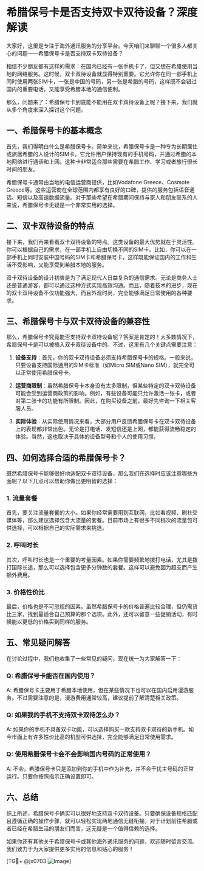 # 希腊保号卡是否支持双卡双待设备？深度解读

大家好，这里是专注于海外通讯服务的分享平台。今天咱们来聊聊一个很多人都关心的问题——希腊保号卡是否支持双卡双待设备？

相信不少朋友都有这样的需求：在国内已经有一张手机卡了，但又想在希腊使用当地的网络服务。这时候，双卡双待设备就显得特别重要。它允许你在同一部手机上同时使用两张SIM卡，一张是中国的号码，另一张是希腊的号码，这样既不会错过国内的重要电话，又能享受希腊本地的通信便利。

那么，问题来了：希腊保号卡到底能不能用在双卡双待设备上呢？接下来，我们就从多个角度来深入探讨这个问题。

## 一、希腊保号卡的基本概念

首先，我们得明白什么是希腊保号卡。简单来说，希腊保号卡是一种专为长期居住或旅居希腊的人设计的SIM卡。它允许用户保持现有的手机号码，并通过希腊的本地网络进行通话和上网。这种卡非常适合那些需要在希腊工作、学习或者旅行很长时间的朋友。

希腊保号卡通常由当地的电信运营商提供，比如Vodafone Greece、Cosmote Greece等。这些运营商在全球范围内都享有良好的口碑，提供的服务包括语音通话、短信以及高速数据流量。对于那些希望在希腊期间保持与家人和朋友联系的人来说，希腊保号卡无疑是一个非常实用的选择。

## 二、双卡双待设备的特点

接下来，我们再来看看双卡双待设备的特点。这类设备的最大优势就在于灵活性。你可以根据自己的需求，在一部手机上自由切换不同的SIM卡。比如，你可以在一部手机上同时安装中国号码的SIM卡和希腊保号卡，这样既能保证国内的工作和生活不受影响，又能享受到希腊本地的服务。

双卡双待设备的设计初衷是为了满足现代人日益复杂的通信需求。无论是商务人士还是普通游客，都可以通过这种方式实现高效沟通。而且，随着技术的进步，现在的双卡双待设备不仅功能强大，而且外观时尚，完全能够满足日常使用的各种要求。

## 三、希腊保号卡与双卡双待设备的兼容性

那么，希腊保号卡究竟能否支持双卡双待设备呢？答案是肯定的！大多数情况下，希腊保号卡是可以被插入双卡双待设备中的。不过，这里有几个关键点需要注意：

1. **设备支持**：首先，你的双卡双待设备必须支持希腊保号卡的规格。一般来说，只要设备支持国际通用的SIM卡标准（如Micro SIM或Nano SIM），就完全可以正常使用希腊保号卡。

2. **运营商限制**：虽然希腊保号卡本身没有太多限制，但某些特定的双卡双待设备可能会受到运营商政策的影响。例如，有些设备可能只允许激活一张卡，或者对第二张卡的功能有所限制。因此，在购买设备之前，最好先咨询一下相关客服人员。

3. **实际体验**：从实际使用情况来看，大部分用户反馈希腊保号卡在双卡双待设备上的表现都非常出色。无论是打电话、发短信还是上网，都能获得流畅稳定的体验。当然，这也取决于具体的设备型号和个人的使用习惯。

## 四、如何选择合适的希腊保号卡？

既然希腊保号卡能够很好地适配双卡双待设备，那么我们在选择时应该注意哪些方面呢？以下几点可以帮助你做出更明智的选择：

### 1. 流量套餐
首先，要关注流量套餐的大小。如果你经常需要用到互联网，比如看视频、刷社交媒体等，那么建议选择包含大流量的套餐。目前市场上有很多不同档次的流量包可供选择，可以根据自己的实际需求来挑选。

### 2. 呼叫时长
其次，呼叫时长也是一个重要的考量因素。如果你需要频繁地拨打电话，尤其是拨打国际长途，那么可以选择包含更多分钟数的套餐。这样可以避免因为超支而产生额外费用。

### 3. 价格性价比
最后，价格也是不可忽视的因素。虽然希腊保号卡的价格普遍比较合理，但仍需货比三家，找到最适合自己预算的那个选项。此外，还可以留意一些促销活动，有时候能以更低的价格买到同样的服务。

## 五、常见疑问解答

在讨论过程中，我们也收集了一些常见的疑问，现在统一为大家解答一下：

### Q: 希腊保号卡能否在国内使用？
A: 希腊保号卡主要用于希腊本地使用，但在某些情况下也可以在国内启用漫游服务。不过需要注意的是，漫游费用通常较高，建议提前了解清楚相关政策。

### Q: 如果我的手机不支持双卡双待怎么办？
A: 如果你的手机不具备双卡功能，可以选择购买一款支持双卡双待的新手机。如今市面上有许多性价比高的机型可供选择，完全能够满足日常使用需求。

### Q: 使用希腊保号卡会不会影响国内号码的正常使用？
A: 不会。希腊保号卡只是添加到你的手机中作为补充，并不会干扰主号码的正常运行。只要你按照指示正确设置即可。

## 六、总结

综上所述，希腊保号卡确实可以很好地支持双卡双待设备。只要确保设备规格匹配且遵循正确的操作步骤，就可以轻松实现两地通信无缝衔接。对于计划前往希腊或者已经在希腊生活的朋友们而言，这无疑是一个值得信赖的选择。

如果你还有其他关于希腊保号卡或其他海外通讯服务的问题，欢迎随时留言交流。我们致力于为大家提供更多实用的信息和贴心的服务！

[TG💪+ @jx0703 ![Image](https://github.com/user-attachments/assets/dbca1d08-cadb-493c-b0ec-ad6f7a83f270)]
